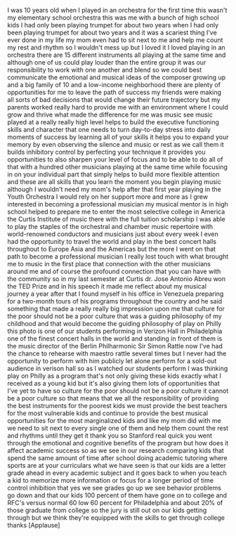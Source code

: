 
I was 10 years old when I played in an
orchestra for the first time this wasn&#39;t
my elementary school orchestra this was
me with a bunch of high school kids I
had only been playing trumpet for about
two years when I had only been playing
trumpet for about two years and it was a
scariest thing I&#39;ve ever done in my life
my mom even had to sit next to me and
help me count my rest and rhythm so I
wouldn&#39;t mess up but I loved it I loved
playing in an orchestra there are 15
different instruments all playing at the
same time and although one of us could
play louder than the entire group it was
our responsibility to work with one
another and blend so we could best
communicate the emotional and musical
ideas of the composer growing up and a
big family of 10 and a low-income
neighborhood there are plenty of
opportunities for me to leave the path
of success my friends were making all
sorts of bad decisions that would change
their future trajectory but my parents
worked really hard to provide me with an
environment where I could grow and
thrive what made the difference for me
was music see music played at a really
really high level helps to build the
executive functioning skills and
character that one needs to turn
day-to-day stress into daily moments of
success by learning all of your skills
it helps you to expand your memory by
even observing the silence and music or
rest as we call them it builds
inhibitory control by perfecting your
technique it provides you opportunities
to also sharpen your level of focus and
to be able to do all of that with a
hundred other musicians playing at the
same time while focusing in on your
individual part that simply helps to
build more flexible attention and these
are all skills that you learn the moment
you begin playing music although I
wouldn&#39;t need my mom&#39;s help after that
first year playing in the Youth
Orchestra I would rely on her support
more and more as I grew interested in
becoming a professional musician
my musical mentor is in high school
helped to prepare me to enter the most
selective college in America the Curtis
Institute of music there with the full
tuition scholarship I was able to play
the staples of the orchestral and
chamber music repertoire with
world-renowned conductors and musicians
just about every week I even had the
opportunity to travel the world and play
in the best concert halls throughout to
Europe Asia and the Americas but the
more I went on that path to become a
professional musician I really lost
touch with what brought me to music in
the first place that connection with the
other musicians around me and of course
the profound connection that you can
have with the community so in my last
semester at Curtis dr. Jose Antonio
Abreu won the TED Prize and in his
speech it made me reflect about my
musical journey a year after that I
found myself in his office in Venezuela
preparing for a two-month tours of his
programs throughout the country and he
said something that made a really really
big impression upon me that culture for
the poor should not be a poor culture
that was a guiding philosophy of my
childhood and that would become the
guiding philosophy of play on Philly
this photo is one of our students
performing in Verizon Hall in
Philadelphia one of the finest concert
halls in the world and standing in front
of them is the music director of the
Berlin Philharmonic Sir Simon Rattle now
I&#39;ve had the chance to rehearse with
maestro rattle several times but I never
had the opportunity to perform with him
publicly
let alone perform for a sold-out
audience in verison hall so as I watched
our students perform I was thinking play
on Philly as a program that&#39;s not only
giving these kids exactly what I
received as a young kid but it&#39;s also
giving them lots of opportunities that
I&#39;ve yet to have so culture for the poor
should not be a poor culture it cannot
be a poor culture so that means that we
all
the responsibility of providing the best
instruments for the poorest kids we must
provide the best teachers for the most
vulnerable kids and continue to provide
the best musical opportunities for the
most marginalized kids and like my mom
did with me we need to sit next to every
single one of them and help them count
the rest and rhythms until they get it
thank you
so Stanford real quick you went through
the emotional and cognitive benefits of
the program but how does it affect
academic success so as we see in our
research comparing kids that spend the
same amount of time after school doing
academic tutoring where sports are at
your curriculars what we have seen is
that our kids are a letter grade ahead
in every academic subject and it goes
back to when you teach a kid to memorize
more information or focus for a longer
period of time control inhibition that
yes we see grades go up we see behavior
problems go down and that our kids 100
percent of them have gone on to college
and RFC&#39;s versus normal 60 low 60
percent for Philadelphia and about 20%
of those graduate from college so the
jury is still out on our kids getting
through but we think they&#39;re equipped
with the skills to get through college
thanks
[Applause]
